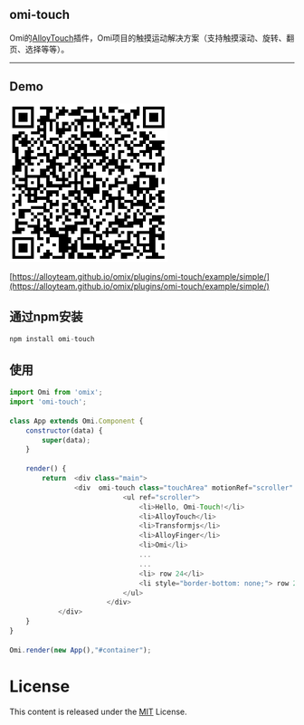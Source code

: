 ﻿## omi-touch

Omi的[AlloyTouch](https://github.com/AlloyTeam/AlloyTouch)插件，Omi项目的触摸运动解决方案（支持触摸滚动、旋转、翻页、选择等等）。

---

## Demo

![omi-touch demo](./demo.png)

[https://alloyteam.github.io/omix/plugins/omi-touch/example/simple/](https://alloyteam.github.io/omix/plugins/omi-touch/example/simple/)

## 通过npm安装 

``` js
npm install omi-touch
```

## 使用

```js
import Omi from 'omix';
import 'omi-touch';

class App extends Omi.Component {
    constructor(data) {
        super(data);
    }

    render() {
        return  <div class="main">
	            <div  omi-touch class="touchArea" motionRef="scroller" min="-1750" max="0" >
	                        <ul ref="scroller">
	                            <li>Hello, Omi-Touch!</li>
	                            <li>AlloyTouch</li>
	                            <li>Transformjs</li>
	                            <li>AlloyFinger</li>
	                            <li>Omi</li>
	                            ...
	                            ...
	                            <li> row 24</li>
	                            <li style="border-bottom: none;"> row 25</li>
	                        </ul>
	                    </div>
	        </div>
    }
}

Omi.render(new App(),"#container");
```


# License
This content is released under the [MIT](http://opensource.org/licenses/MIT) License.
